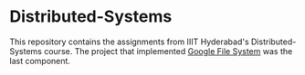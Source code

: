 # Distributed-Systems
This repository contains the assignments from IIIT Hyderabad's Distributed-Systems course.
The project that implemented [Google File System](https://github.com/dixitgarg059/Google-File-System) was the last component.
